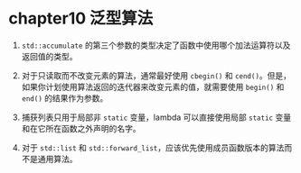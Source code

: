 # chapter10 泛型算法

1. `std::accumulate` 的第三个参数的类型决定了函数中使用哪个加法运算符以及返回值的类型。

2. 对于只读取而不改变元素的算法，通常最好使用 `cbegin()` 和 `cend()`。但是，如果你计划使用算法返回的迭代器来改变元素的值，就需要使用 `begin()` 和 `end()` 的结果作为参数。

3. 捕获列表只用于局部非 `static` 变量，lambda 可以直接使用局部 `static` 变量和在它所在函数之外声明的名字。

4. 对于 `std::list` 和 `std::forward_list`，应该优先使用成员函数版本的算法而不是通用算法。
